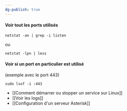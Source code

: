 ```yaml
---
dg-publish: true
---
```


#### Voir tout les ports utilisés

```
netstat -an | grep -i listen
```
  ou
```
netstat -lpn | less
```

#### Voir si un port en particulier est utilisé

(exemple avec le port 443)

```
sudo lsof -i :443
```

- [[Comment démarrer ou stopper un service sur Linux]]
- [[Voir les logs]]
- [[Configuration d'un serveur Asterisk]]
